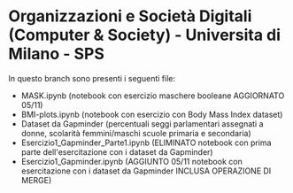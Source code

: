 # Organizzazioni e Società Digitali (Computer & Society) - Universita di Milano - SPS

In questo branch sono presenti i seguenti file:
- MASK.ipynb (notebook con esercizio maschere booleane AGGIORNATO 05/11)
- BMI-plots.ipynb (notebook con esercizio con Body Mass Index dataset)
- Dataset da Gapminder (percentuali seggi parlamentari assegnati a donne, scolarità femmini/maschi scuole primaria e secondaria) 
- Esercizio1_Gapminder_Parte1.ipynb (ELIMINATO notebook con prima parte dell'esercitazione con i dataset da Gapminder)
- Esercizio1_Gapminder.ipynb (AGGIUNTO 05/11 notebook con esercitazione con i dataset da Gapminder INCLUSA OPERAZIONE DI MERGE)
